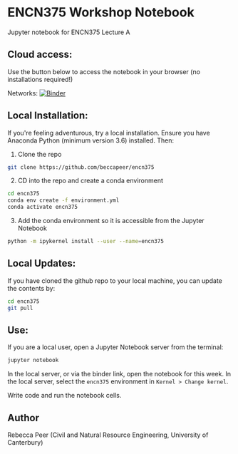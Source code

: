 # ENCN375 Workshop Notebook
Jupyter notebook for ENCN375 Lecture A

## Cloud access: 

Use the button below to access the notebook in your browser (no installations required!)

Networks: [![Binder](https://mybinder.org/badge_logo.svg)](https://mybinder.org/v2/gh/beccapeer/encn375/HEAD?labpath=Networks.ipynb)

## Local Installation:

If you're feeling adventurous, try a local installation. Ensure you have Anaconda Python (minimum version 3.6) installed. Then:

1. Clone the repo

```bash
git clone https://github.com/beccapeer/encn375
```

2. CD into the repo and create a conda environment

```bash
cd encn375
conda env create -f environment.yml
conda activate encn375
```

3. Add the conda environment so it is accessible from the Jupyter Notebook

```bash
python -m ipykernel install --user --name=encn375
```

## Local Updates:

If you have cloned the github repo to your local machine, you can update the contents by:

```bash
cd encn375
git pull
```

## Use:

If you are a local user, open a Jupyter Notebook server from the terminal:

```bash
jupyter notebook
```

In the local server, or via the binder link, open the notebook for this week. In the local server, select the `encn375` environment in `Kernel > Change kernel`.

Write code and run the notebook cells.



## Author

Rebecca Peer (Civil and Natural Resource Engineering, University of Canterbury)
